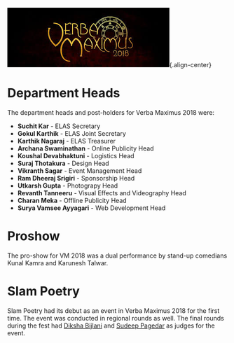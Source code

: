 <!-- TITLE: Verba Maximus 2018 -->
<!-- SUBTITLE: Verba Maximus 2018 is the 8th edition of the annual literary fest. The theme for Verba Maximus 2018 was Secrets and Conspiracies, with the slogan "Are you in on it?"  -->
![Verba Maximus 2018 Logo 28 Literary Fest Of Bits Pilani Hyderabad Campus 29](/uploads/verba-maximus-2018-logo-28-literary-fest-of-bits-pilani-hyderabad-campus-29.jpg "Verba Maximus 2018 Logo 28 Literary Fest Of Bits Pilani Hyderabad Campus 29"){.align-center}
# Department Heads
The department heads and post-holders for Verba Maximus 2018 were:
*  **Suchit Kar** - ELAS Secretary
*  **Gokul Karthik** - ELAS Joint Secretary
*  **Karthik Nagaraj** - ELAS Treasurer
*  **Archana Swaminathan** - Online Publicity Head
*  **Koushal Devabhaktuni** - Logistics Head
*  **Suraj Thotakura** - Design Head
*  **Vikranth Sagar** - Event Management Head
*  **Ram Dheeraj Srigiri** - Sponsorship Head
*  **Utkarsh Gupta** - Photograpy Head
*  **Revanth Tanneeru** - Visual Effects and Videography Head
*  **Charan Meka** - Offline Publicity Head
*  **Surya Vamsee Ayyagari** - Web Development Head

# Proshow
The pro-show for VM 2018 was a dual performance by stand-up comedians Kunal Kamra and Karunesh Talwar.
# Slam Poetry
Slam Poetry had its debut as an event in Verba Maximus 2018 for the first time. The event was conducted in regional rounds as well. The final rounds during the fest had [Diksha Bijlani](https://ramonamag.com/2017/05/meet-diksha-bijlani/) and [Sudeep Pagedar](https://www.poemhunter.com/sudeep-pagedar/biography/) as judges for the event. 

